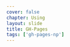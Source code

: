 ```yaml
---
cover: false
chapter: Using
layout: slide
title: GH-Pages
tags: ['gh-pages-np']
---
```


<div class="title-icon octicon octicon-code"></div>
